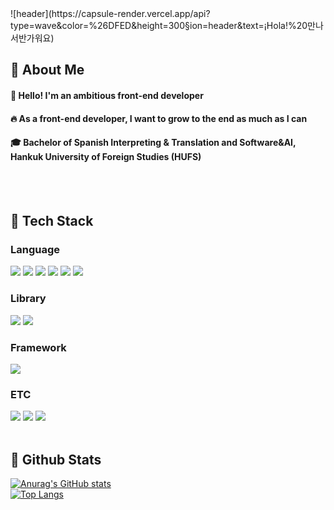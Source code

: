 <div>
<!--Header-->
![header](https://capsule-render.vercel.app/api?type=wave&color=%26DFED&height=300&section=header&text=¡Hola!%20만나서반가워요)

<div>
  <!--Body-->
  
  ## 👀 About Me
  #### :raising_hand: Hello! I'm an ambitious front-end developer<br/>
  #### :fire: As a front-end developer, I want to grow to the end as much as I can<br/>
  #### :mortar_board: Bachelor of Spanish Interpreting & Translation and Software&AI, Hankuk University of Foreign Studies (HUFS)
  <br/>
  <br/>
  
  ## 🧱 Tech Stack
  ### Language
  <!--HTML5-->
  <img src="https://img.shields.io/badge/HTML5-E34F26?style=flat-square&logo=HTML5&logoColor=white"/>
  <!--CSS-->
  <img src="https://img.shields.io/badge/CSS3-1572B6?style=flat-square&logo=CSS3&logoColor=white"/>
  <!--JavaScript-->
  <img src="https://img.shields.io/badge/JavaScript-F7DF1E?style=flat-square&logo=JavaScript&logoColor=white"/>
  <!--TypeScript-->
  <img src="https://img.shields.io/badge/TypeScript-3178C6?style=flat-square&logo=TypeScript&logoColor=white"/>
  <!--Python-->
  <img src="https://img.shields.io/badge/Python-3776AB?style=flat-square&logo=Python&logoColor=white"/>
  <!--JAVA-->
  <img src="https://img.shields.io/badge/Java-34D399?style=flat-square&logo=OpenJDK&logoColor=white"/>


  <br/>
  
  ### Library
<img src="https://img.shields.io/badge/React-61DAFB?style=flat-square&logo=React&logoColor=white"/>
<img src="https://img.shields.io/badge/Vue.js-4FC08D?style=flat-square&logo=Vue.js&logoColor=white"/>

  <br/>
  
  ### Framework
<img src="https://img.shields.io/badge/Next.js-000000?style=flat-square&logo=Next.js&logoColor=white"/>
  <br/>
  
  ### ETC
  <!--MySQL-->
  <img src="https://img.shields.io/badge/MySQL-4479A1?style=flat-square&logo=MySQL&logoColor=white"/>
  <!--Oracle-->
  <img src="https://img.shields.io/badge/Oracle-F80000?style=flat-square&logo=Oracle&logoColor=white"/>
  <!--PostgreSQL-->
  <img src="https://img.shields.io/badge/PostgreSQL-4169E1?style=flat-square&logo=PostgreSQL&logoColor=white"/>
  <br/>
  <br/>
  
  ## 🤔 Github Stats
  [![Anurag's GitHub stats](https://github-readme-stats.vercel.app/api?username=hyein07100)](https://github.com/anuraghazra/github-readme-stats)
  <br/>
  [![Top Langs](https://github-readme-stats.vercel.app/api/top-langs/?username=hyein07100)](https://github.com/anuraghazra/github-readme-stats)
  
</div>

<!--
**Hyein07100** is a ✨ _special_ ✨ repository because its `README.md` (this file) appears on your GitHub profile.

Here are some ideas to get you started:
- Hi there 👋
- 🔭 I’m currently working on ...
- 🌱 I’m currently learning ...
- 👯 I’m looking to collaborate on ...
- 🤔 I’m looking for help with ...
- 💬 Ask me about ...
- 📫 How to reach me: ...
- 😄 Pronouns: ...
- ⚡ Fun fact: ...
-->

